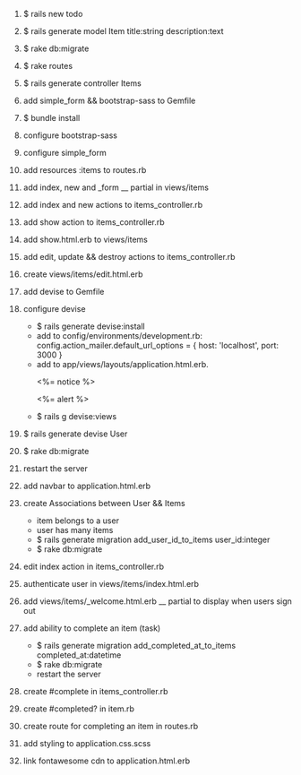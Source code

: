 1. $ rails new todo

2. $ rails generate model Item title:string description:text

3. $ rake db:migrate

4. $ rake routes

5. $ rails generate controller Items

6. add simple_form && bootstrap-sass to Gemfile

7. $ bundle install

8. configure bootstrap-sass

9. configure simple_form

10. add resources :items to routes.rb

11. add index, new and _form __ partial in views/items

12. add index and new actions to items_controller.rb

13. add show action to items_controller.rb

14. add show.html.erb to views/items

15. add edit, update && destroy actions to items_controller.rb

16. create views/items/edit.html.erb

17. add devise to Gemfile

18. configure devise
    - $ rails generate devise:install
    - add to config/environments/development.rb:
       config.action_mailer.default_url_options = { host: 'localhost', port: 3000 }
    - add to app/views/layouts/application.html.erb.
       <p class="notice"><%= notice %></p>
       <p class="alert"><%= alert %></p>
    - $ rails g devise:views

19. $ rails generate devise User

20. $ rake db:migrate

21. restart the server

22. add navbar to application.html.erb

23. create Associations between User && Items
    - item belongs to a user
    - user has many items
    - $ rails generate migration add_user_id_to_items user_id:integer
    - $ rake db:migrate

24. edit index action in items_controller.rb

25. authenticate user in views/items/index.html.erb

26. add views/items/_welcome.html.erb __ partial to display when users sign out

27. add ability to complete an item (task)
    - $ rails generate migration add_completed_at_to_items completed_at:datetime
    - $ rake db:migrate
    - restart the server

28. create #complete in items_controller.rb

29. create #completed? in item.rb

30. create route for completing an item in routes.rb

31. add styling to application.css.scss

32. link fontawesome cdn to application.html.erb
